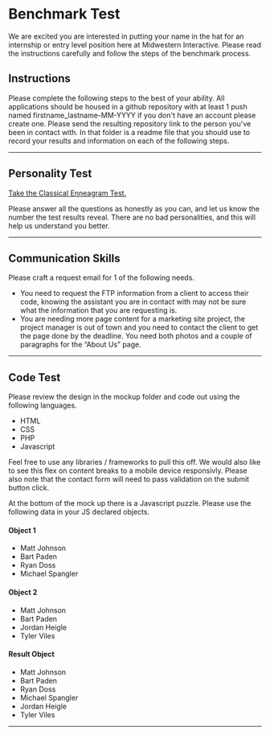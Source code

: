 # Benchmark Test

We are excited you are interested in putting your name in the hat for an internship or entry level position here at Midwestern Interactive. Please read the instructions carefully and follow the steps of the benchmark process.

## Instructions

Please complete the following steps to the best of your ability. All applications should be housed in a github repository with at least 1 push named firstname_lastname-MM-YYYY if you don't have an account please create one. Please send the resulting repository link to the person you've been in contact with. In that folder is a readme file that you should use to record your results and information on each of the following steps.

---

## Personality Test

[Take the Classical Enneagram Test.](https://www.eclecticenergies.com/enneagram/test)

Please answer all the questions as honestly as you can, and let us know the number the test results reveal. There are no bad personalities, and this will help us understand you better.

---

## Communication Skills

Please craft a request email for 1 of the following needs.

- You need to request the FTP information from a client to access their code, knowing the assistant you are in contact with may not be sure what the information that you are requesting is.
- You are needing more page content for a marketing site project, the project manager is out of town and you need to contact the client to get the page done by the deadline. You need both photos and a couple of paragraphs for the “About Us” page.

---

## Code Test

Please review the design in the mockup folder and code out using the following languages.

- HTML
- CSS
- PHP
- Javascript

Feel free to use any libraries / frameworks to pull this off. We would also like to see this flex on content breaks to a mobile device responsivly. Please also note that the contact form will need to pass validation on the submit button click.

At the bottom of the mock up there is a Javascript puzzle. Please use the following data in your JS declared objects.

#### Object 1
- Matt Johnson
- Bart Paden
- Ryan Doss
- Michael Spangler

#### Object 2
- Matt Johnson
- Bart Paden
- Jordan Heigle
- Tyler Viles

#### Result Object
- Matt Johnson
- Bart Paden
- Ryan Doss
- Michael Spangler
- Jordan Heigle
- Tyler Viles

---
